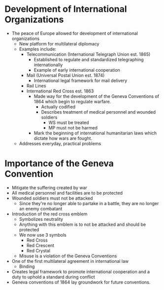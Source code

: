 # Development of International Organizations
- The peace of Europe allowed for development of international organizations
	- New platform for multilateral diplomacy
	- Examples include:
		- Telecommunication (International Telegraph Union est. 1865)
			- Established to regulate and standardized telegraphing internationally
			- Example of early international cooperation
		- Mail (Universal Postal Union est. 1874)
			- International legal framework for mail delivery
		- Rail Lines
		- International Red Cross est. 1863
			- Made way for the development of the Geneva Conventions of 1864 which begin to regulate warfare.
				- Actually codified
				- Describes treatment of medical personnel and wounded soldiers
					- WS must be treated
					- MP must not be harmed
			- Mark the beginning of international humanitarian laws which dictate how wars are fought.
	- Addresses everyday, practical problems

# Importance of the Geneva Convention
- Mitigate the suffering created by war
- All medical personnel and facilities are to be protected
- Wounded soldiers must not be attacked
	- Since they're no longer able to partake in a battle, they are no longer an enemy combatant
- Introduction of the red cross emblem
	- Symbolizes neutrality
	- Anything with this emblem is to not be attacked and should be protected
	- We now use 3 symbols
		- Red Cross
		- Red Crescent
		- Red Crystal
	- Misuse is a violation of the Geneva Conventions
- One of the first multilateral agreement in international law
	- Binding
- Creates legal framework to promote international cooperation and a duty to uphold a standard during conflict
- Geneva conventions of 1864 lay groundwork for future conventions.